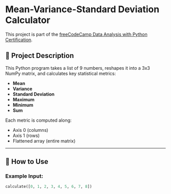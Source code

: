# Mean-Variance-Standard Deviation Calculator

This project is part of the [freeCodeCamp Data Analysis with Python Certification](https://www.freecodecamp.org/learn/data-analysis-with-python/).

## 📘 Project Description

This Python program takes a list of 9 numbers, reshapes it into a 3x3 NumPy matrix, and calculates key statistical metrics:

- **Mean**
- **Variance**
- **Standard Deviation**
- **Maximum**
- **Minimum**
- **Sum**

Each metric is computed along:
- Axis 0 (columns)
- Axis 1 (rows)
- Flattened array (entire matrix)

---

## 🚀 How to Use

### Example Input:
```python
calculate([0, 1, 2, 3, 4, 5, 6, 7, 8])
